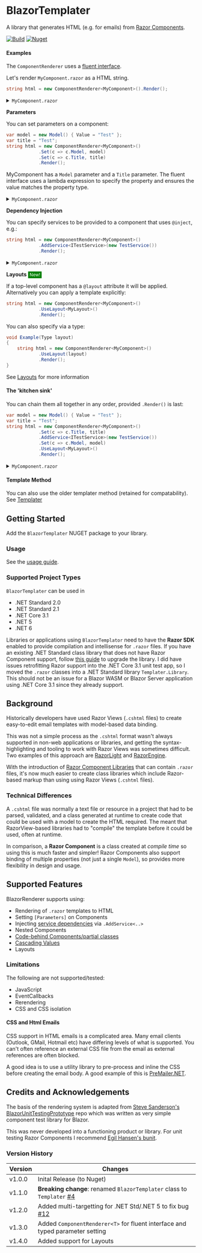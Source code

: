 # BlazorTemplater
A library that generates HTML (e.g. for emails) from [Razor Components](https://docs.microsoft.com/en-us/aspnet/core/blazor/components).

[![Build](https://github.com/conficient/BlazorTemplater/actions/workflows/dotnet-core.yml/badge.svg)](https://github.com/conficient/BlazorTemplater/actions/workflows/dotnet-core.yml) [![Nuget](https://img.shields.io/nuget/dt/blazortemplater?logo=nuget&style=flat-square)](https://www.nuget.org/packages/blazortemplater/)

#### Examples

The `ComponentRenderer` uses a [fluent interface](https://en.wikipedia.org/wiki/Fluent_interface).

Let's render `MyComponent.razor` as a HTML string.
```c#
string html = new ComponentRenderer<MyComponent>().Render();
```
<details>
 <summary><code>MyComponent.razor</code></summary>
            
```html
<p>Hello from BlazorTemplater!</p>
```
            
</details>

**Parameters**

You can set parameters on a component:
```c#
var model = new Model() { Value = "Test" };
var title = "Test";
string html = new ComponentRenderer<MyComponent>()
            .Set(c => c.Model, model)
            .Set(c => c.Title, title)
            .Render();
```
MyComponent has a `Model` parameter and a `Title` parameter. The fluent interface uses a lambda expression to specify the property and ensures the value matches the property type.

<details>
  <summary><code>MyComponent.razor</code></summary>
            
```html
<h1>@Title</h1>
<p>Your model value is @Model.Value</p>
@code
{
 [Parameter] public Model Model { get; set; }
 [Parameter] public string Title { get; set; }
}
```

</details>

**Dependency Injection**

You can specify services to be provided to a component that uses `@inject`, e.g.:
```c#
string html = new ComponentRenderer<MyComponent>()
            .AddService<ITestService>(new TestService())
            .Render();
```

<details>
  <summary><code>MyComponent.razor</code></summary>
            
```html
@inject ITestService MyService
<p>Use service: @MyService.SomeFunction()</p>
```
 
</details>

**Layouts** <small style="background-color: green; color:white; padding: 2px 4px">New!</small>

If a top-level component has a `@layout` attribute it will be applied. Alternatively you can apply a template explicitly:
```c#
string html = new ComponentRenderer<MyComponent>()
            .UseLayout<MyLayout>()
            .Render();
```
You can also specify via a type:
```c#
void Example(Type layout)
{
    string html = new ComponentRenderer<MyComponent>()
            .UseLayout(layout)
            .Render();
}
```
See [Layouts](Docs/Layouts.md) for more information

#### The 'kitchen sink'
You can chain them all together in any order, provided `.Render()` is last:
```c#
var model = new Model() { Value = "Test" };
var title = "Test";
string html = new ComponentRenderer<MyComponent>()
            .Set(c => c.Title, title)
            .AddService<ITestService>(new TestService())
            .Set(c => c.Model, model)
            .UseLayout<MyLayout>()
            .Render();
```

<details>
  <summary><code>MyComponent.razor</code></summary>
            
```html
@inject ITestService MyService
<h1>@Title</h1>
<p>Your model value is @Model.Value</p>
<p>Use service: @MyService.SomeFunction()</p>
@code
{
 [Parameter] public Model Model { get; set; }
 [Parameter] public string Title { get; set; }
}
```
</details>

            
#### Template Method
You can also use the older templater method (retained for compatability). See [Templater](Docs/Templater.md)

## Getting Started

Add the `BlazorTemplater` NUGET package to your library.

### Usage

See the [usage guide](Docs/Usage.md).

### Supported Project Types

`BlazorTemplater` can be used in 
 - .NET Standard 2.0
 - .NET Standard 2.1
 - .NET Core 3.1
 - .NET 5 
 - .NET 6

Libraries or applications using `BlazorTemplator` need to have the **Razor SDK** enabled to provide compilation and intellisense for `.razor` files. If you have an existing .NET Standard class library that does not have Razor Component support, follow [this guide](Docs/AddRazorSupport.md) to upgrade the library. I did have issues retrofitting Razor support into the .NET Core 3.1 unit test app, so I moved the `.razor` classes into a .NET Standard library `Templater.Library`. This should not be an issue for a Blazor WASM or Blazor Server application using .NET Core 3.1 since they already support.

## Background

Historically developers have used Razor Views (`.cshtml` files) to create easy-to-edit email templates with model-based data binding.

This was not a simple process as the `.cshtml` format wasn't always supported in non-web applications or libraries, and getting the syntax-highlighting and tooling to work with Razor Views was sometimes difficult. Two examples of this approach are [RazorLight](https://github.com/toddams/RazorLight) and [RazorEngine](https://github.com/Antaris/RazorEngine).

With the introduction of [Razor Component Libraries](https://docs.microsoft.com/en-us/aspnet/core/blazor/components/class-libraries) that can contain `.razor` files, it's now much easier to create class libraries which include Razor-based markup than using using Razor Views (`.cshtml` files).

### Technical Differences

A `.cshtml` file was normally a text file or resource in a project that had to be parsed, validated, and a class generated at runtime to create code that could be used with a model to create the HTML required. The meant that RazorView-based libraries had to "compile" the template before it could be used, often at runtime.

In comparison, a **Razor Component** is a class created at _compile time_ so using this is much faster and simpler! Razor Components also support binding of multiple properties (not just a single `Model`), so provides more flexibility in design and usage.

## Supported Features

BlazorRenderer supports using:
 - Rendering of `.razor` templates to HTML
 - Setting `[Parameters]` on Components
 - Injecting [service dependencies](https://docs.microsoft.com/en-us/aspnet/core/blazor/fundamentals/dependency-injection) via `.AddService<..>`
 - Nested Components
 - [Code-behind Components/partial classes](https://docs.microsoft.com/en-us/aspnet/core/blazor/components/?view=aspnetcore-5.0#partial-class-support)
 - [Cascading Values](https://docs.microsoft.com/en-us/aspnet/core/blazor/components/cascading-values-and-parameters)
 - Layouts
### Limitations

The following are not supported/tested:
   - JavaScript
   - EventCallbacks
   - Rerendering
   - CSS and CSS isolation

#### CSS and Html Emails

CSS support in HTML emails is a complicated area. Many email clients (Outlook, GMail, Hotmail etc) have differing levels of what is supported. You can't often reference an external CSS file from the email as external references are often blocked.

A good idea is to use a utility library to pre-process and inline the CSS before creating the email body. A good example of this is [PreMailer.NET](https://github.com/milkshakesoftware/PreMailer.Net).

## Credits and Acknowledgements

The basis of the rendering system is adapted from [Steve Sanderson's](https://github.com/SteveSandersonMS) [BlazorUnitTestingPrototype](https://github.com/SteveSandersonMS/BlazorUnitTestingPrototype) repo which was written as very simple component test library for Blazor.

This was never developed into a functioning product or library. For unit testing Razor Components I recommend [Egil Hansen's bunit](https://github.com/egil/bUnit).

### Version History

| Version  | Changes |
| -------- |-----------|
| v1.0.0   | Inital Release (to Nuget) |
| v1.1.0   | **Breaking change**: renamed `BlazorTemplater` class to `Templater` [#4](https://github.com/conficient/BlazorTemplater/issues/4) |
| v1.2.0   | Added multi-targetting for .NET Std/.NET 5 to fix bug [#12](https://github.com/conficient/BlazorTemplater/issues/12) |
| v1.3.0   | Added `ComponentRenderer<T>` for fluent interface and typed parameter setting |
| v1.4.0   | Added support for Layouts |

